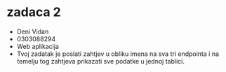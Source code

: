 # zadaca 2

- Deni Vidan
- 0303088294
- Web aplikacija
- Tvoj zadatak je poslati zahtjev u obliku imena na sva tri endpointa i na temelju tog zahtjeva 
prikazati sve podatke u jednoj tablici.
